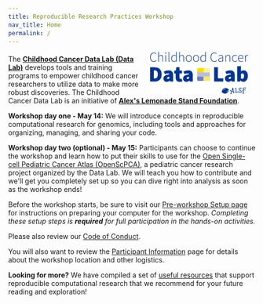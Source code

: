 ```yaml
---
title: Reproducible Research Practices Workshop
nav_title: Home
permalink: /
---
```



<p><img style = "padding: 0 15px; float: right;" img src = "images/ccdl-logo.png" width = "200"></p>
<p style="margin-top: 20px;"> </p>
<p>
The <b><a href="https://www.ccdatalab.org/" title="Alex's Lemonade Stand Foundation">Childhood Cancer Data Lab (Data Lab)</a></b> develops tools and training programs to empower childhood cancer researchers to utilize  data to make more robust discoveries.
The Childhood Cancer Data Lab is an initiative of <b><a href="https://www.alexslemonade.org/" title="Alex's Lemonade Stand Foundation">Alex's Lemonade Stand Foundation</a></b>.
</p>

**Workshop day one - May 14:** 
We will introduce concepts in reproducible computational research for genomics, including tools and approaches for organizing, managing, and sharing your code.

**Workshop day two (optional) - May 15:** 
Participants can choose to continue the workshop and learn how to put their skills to use for the [Open Single-cell Pediatric Cancer Atlas (OpenScPCA)](https://openscpca.readthedocs.io/en/latest/), a pediatric cancer research project organized by the Data Lab. 
We will teach you how to contribute and we'll get you completely set up so you can dive right into analysis as soon as the workshop ends!

Before the workshop starts, be sure to visit our [Pre-workshop Setup page](setup_instructions/setup_overview.md) for instructions on preparing your computer for the workshop.
_Completing these setup steps is **required** for full participation in the hands-on activities._

Please also review our [Code of Conduct](code-of-conduct.md).

You will also want to review the [Participant Information](participant_information.md) page for details about the workshop location and other logistics.


**Looking for more?** 
We have compiled a set of [useful resources](reproducibility_resources.md) that support reproducible computational research that we recommend for your future reading and exploration!
